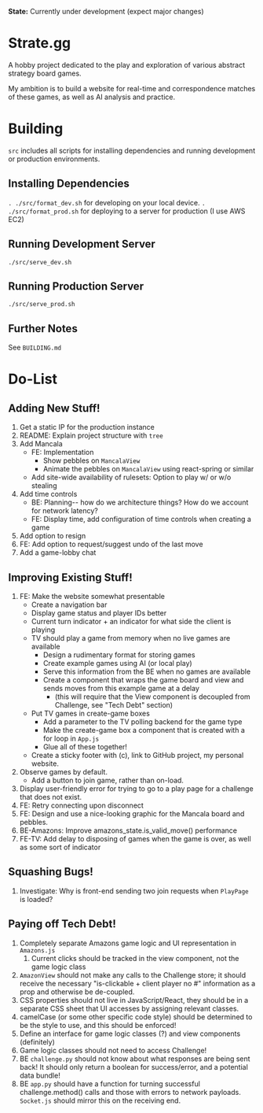 **State:** Currently under development (expect major changes)

# Strate.gg
A hobby project dedicated to the play and exploration of various abstract strategy board games.

My ambition is to build a website for real-time and correspondence matches of these games, as well as AI analysis and practice.

# Building
`src` includes all scripts for installing dependencies and running development or production environments.

## Installing Dependencies
`. ./src/format_dev.sh` for developing on your local device.
`. ./src/format_prod.sh` for deploying to a server for production (I use AWS EC2)

## Running Development Server
`./src/serve_dev.sh`

## Running Production Server
`./src/serve_prod.sh`

## Further Notes
See `BUILDING.md`

# Do-List
## Adding New Stuff!
1. Get a static IP for the production instance
1. README: Explain project structure with `tree`
1. Add Mancala
    - FE: Implementation
        - Show pebbles on `MancalaView`
        - Animate the pebbles on `MancalaView` using react-spring or similar
    - Add site-wide availability of rulesets: Option to play w/ or w/o stealing
1. Add time controls
    - BE: Planning-- how do we architecture things? How do we account for network latency?
    - FE: Display time, add configuration of time controls when creating a game
1. Add option to resign
1. FE: Add option to request/suggest undo of the last move
1. Add a game-lobby chat

## Improving Existing Stuff!
1. FE: Make the website somewhat presentable
    - Create a navigation bar
    - Display game status and player IDs better
    - Current turn indicator + an indicator for what side the client is playing
    - TV should play a game from memory when no live games are available
        - Design a rudimentary format for storing games
        - Create example games using AI (or local play)
        - Serve this information from the BE when no games are available
        - Create a component that wraps the game board and view and sends moves from this example game at a delay
            - (this will require that the View component is decoupled from Challenge, see "Tech Debt" section)
    - Put TV games in create-game boxes
        - Add a parameter to the TV polling backend for the game type
        - Make the create-game box a component that is created with a for loop in `App.js`
        - Glue all of these together!
    - Create a sticky footer with (c), link to GitHub project, my personal website.
1. Observe games by default.
    - Add a button to join game, rather than on-load.
1. Display user-friendly error for trying to go to a play page for a challenge that does not exist.
1. FE: Retry connecting upon disconnect
1. FE: Design and use a nice-looking graphic for the Mancala board and pebbles.
1. BE-Amazons: Improve amazons_state.is_valid_move() performance
1. FE-TV: Add delay to disposing of games when the game is over, as well as some sort of indicator

## Squashing Bugs!
1. Investigate: Why is front-end sending two join requests when `PlayPage` is loaded?

## Paying off Tech Debt!
1. Completely separate Amazons game logic and UI representation in `Amazons.js`
    1. Current clicks should be tracked in the view component, not the game logic class
1. `AmazonView` should not make any calls to the Challenge store; it should receive the necessary "is-clickable + client player no #" information as a prop and otherwise be de-coupled.
1. CSS properties should not live in JavaScript/React, they should be in a separate CSS sheet that UI accesses by assigning relevant classes.
1. camelCase (or some other specific code style) should be determined to be the style to use, and this should be enforced!
1. Define an interface for game logic classes (?) and view components (definitely)
1. Game logic classes should not need to access Challenge!
1. BE `challenge.py` should not know about what responses are being sent back! It should only return a boolean for success/error, and a potential data bundle!
1. BE `app.py` should have a function for turning successful challenge.method() calls and those with errors to network payloads. `Socket.js` should mirror this on the receiving end.
